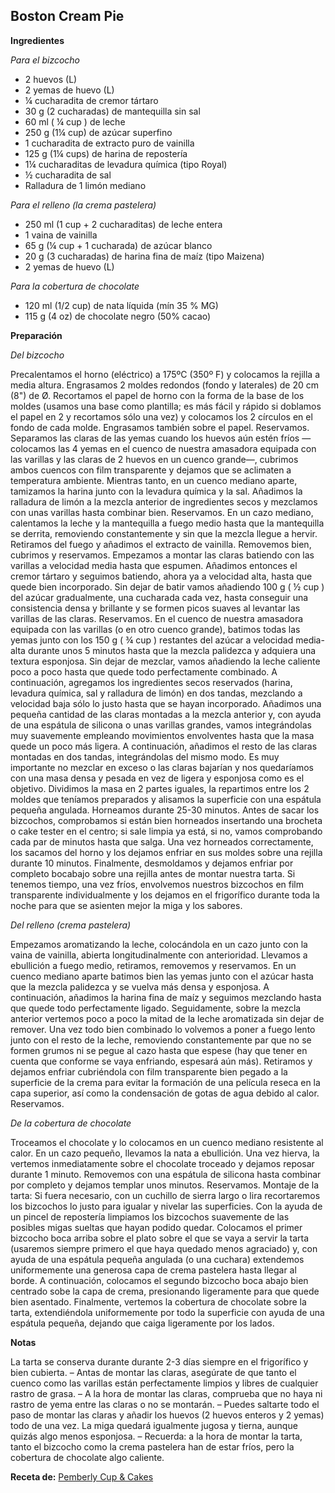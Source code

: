 ## Boston Cream Pie

**Ingredientes**

*Para el bizcocho*

- 2 huevos (L)
- 2 yemas de huevo (L)
- ¼ cucharadita de cremor tártaro
- 30 g (2 cucharadas) de mantequilla sin sal
- 60 ml ( ¼ cup ) de leche
- 250 g (1¼ cup) de azúcar superfino
- 1 cucharadita de extracto puro de vainilla
- 125 g (1¼ cups) de harina de repostería
- 1¼ cucharaditas de levadura química (tipo Royal)
- ½ cucharadita de sal
- Ralladura de 1 limón mediano

*Para el relleno (la crema pastelera)*

- 250 ml (1 cup + 2 cucharaditas) de leche entera
- 1 vaina de vainilla
- 65 g (¼ cup + 1 cucharada) de azúcar blanco
- 20 g (3 cucharadas) de harina fina de maíz (tipo Maizena)
- 2 yemas de huevo (L)

*Para la cobertura de chocolate*

- 120 ml (1/2 cup) de nata líquida (mín 35 % MG)
- 115 g (4 oz) de chocolate negro (50% cacao)

**Preparación**

*Del bizcocho*

Precalentamos el horno (eléctrico) a 175ºC (350º F) y colocamos la rejilla a media altura.
Engrasamos 2 moldes redondos (fondo y laterales) de 20 cm (8") de Ø. Recortamos el papel de horno con la forma de la base de los moldes (usamos una base como plantilla; es más fácil y rápido si doblamos el papel en 2 y recortamos sólo una vez) y colocamos los 2 círculos en el fondo de cada molde. Engrasamos también sobre el papel. Reservamos.
Separamos las claras de las yemas cuando los huevos aún estén fríos —colocamos las 4 yemas en el cuenco de nuestra amasadora equipada con las varillas y las claras de 2 huevos en un cuenco grande—, cubrimos ambos cuencos con film transparente y dejamos que se aclimaten a temperatura ambiente.
Mientras tanto, en un cuenco mediano aparte, tamizamos la harina junto con la levadura química y la sal.
Añadimos la ralladura de limón a la mezcla anterior de ingredientes secos y mezclamos con unas varillas hasta combinar bien. Reservamos.
En un cazo mediano, calentamos la leche y la mantequilla a fuego medio hasta que la mantequilla se derrita, removiendo constantemente y sin que la mezcla llegue a hervir.
Retiramos del fuego y añadimos el extracto de vainilla. Removemos bien, cubrimos y reservamos.
Empezamos a montar las claras batiendo con las varillas a velocidad media hasta que espumen. Añadimos entonces el cremor tártaro y seguimos batiendo, ahora ya a velocidad alta, hasta que quede bien incorporado. Sin dejar de batir vamos añadiendo 100 g ( ½ cup ) del azúcar gradualmente, una cucharada cada vez, hasta conseguir una consistencia densa y brillante y se formen picos suaves al levantar las varillas de las claras. Reservamos.
En el cuenco de nuestra amasadora equipada con las varillas (o en otro cuenco grande), batimos todas las yemas junto con los 150 g ( ¾ cup ) restantes del azúcar a velocidad media-alta durante unos 5 minutos hasta que la mezcla palidezca y adquiera una textura esponjosa.
Sin dejar de mezclar, vamos añadiendo la leche caliente poco a poco hasta que quede todo perfectamente combinado.
A continuación, agregamos los ingredientes secos reservados (harina, levadura química, sal y ralladura de limón) en dos tandas, mezclando a velocidad baja sólo lo justo hasta que se hayan incorporado.
Añadimos una pequeña cantidad de las claras montadas a la mezcla anterior y, con ayuda de una espátula de silicona o unas varillas grandes, vamos integrándolas muy suavemente empleando movimientos envolventes hasta que la masa quede un poco más ligera. A continuación, añadimos el resto de las claras montadas en dos tandas, integrándolas del mismo modo. Es muy importante no mezclar en exceso o las claras bajarían y nos quedaríamos con una masa densa y pesada en vez de ligera y esponjosa como es el objetivo.
Dividimos la masa en 2 partes iguales, la repartimos entre los 2 moldes que teníamos preparados y alisamos la superficie con una espátula pequeña angulada.
Horneamos durante 25-30 minutos. Antes de sacar los bizcochos, comprobamos si están bien horneados insertando una brocheta o cake tester en el centro; si sale limpia ya está, si no, vamos comprobando cada par de minutos hasta que salga.
Una vez horneados correctamente, los sacamos del horno y los dejamos enfriar en sus moldes sobre una rejilla durante 10 minutos.
Finalmente, desmoldamos y dejamos enfriar por completo bocabajo sobre una rejilla antes de montar nuestra tarta. Si tenemos tiempo, una vez fríos, envolvemos nuestros bizcochos en film transparente individualmente y los dejamos en el frigorífico durante toda la noche para que se asienten mejor la miga y los sabores.

*Del relleno (crema pastelera)*

Empezamos aromatizando la leche, colocándola en un cazo junto con la vaina de vainilla, abierta longitudinalmente con anterioridad. Llevamos a ebullición a fuego medio, retiramos, removemos y reservamos.
En un cuenco mediano aparte batimos bien las yemas junto con el azúcar hasta que la mezcla palidezca y se vuelva más densa y esponjosa.
A continuación, añadimos la harina fina de maíz y seguimos mezclando hasta que quede todo perfectamente ligado.
Seguidamente, sobre la mezcla anterior vertemos poco a poco la mitad de la leche aromatizada sin dejar de remover.
Una vez todo bien combinado lo volvemos a poner a fuego lento junto con el resto de la leche, removiendo constantemente par que no se formen grumos ni se pegue al cazo hasta que espese (hay que tener en cuenta que conforme se vaya enfriando, espesará aún más).
Retiramos y dejamos enfriar cubriéndola con film transparente bien pegado a la superficie de la crema para evitar la formación de una película reseca en la capa superior, así como la condensación de gotas de agua debido al calor. Reservamos.

*De la cobertura de chocolate*

Troceamos el chocolate y lo colocamos en un cuenco mediano resistente al calor.
En un cazo pequeño, llevamos la nata a ebullición. Una vez hierva, la vertemos inmediatamente sobre el chocolate troceado y dejamos reposar durante 1 minuto.
Removemos con una espátula de silicona hasta combinar por completo y dejamos templar unos minutos. Reservamos.
Montaje de la tarta:
Si fuera necesario, con un cuchillo de sierra largo o lira recortaremos los bizcochos lo justo para igualar y nivelar las superficies. Con la ayuda de un pincel de repostería limpiamos los bizcochos suavemente de las posibles migas sueltas que hayan podido quedar.
Colocamos el primer bizcocho boca arriba sobre el plato sobre el que se vaya a servir la tarta (usaremos siempre primero el que haya quedado menos agraciado) y, con ayuda de una espátula pequeña angulada (o una cuchara) extendemos uniformemente una generosa capa de crema pastelera hasta llegar al borde.
A continuación, colocamos el segundo bizcocho boca abajo bien centrado sobe la capa de crema, presionando ligeramente para que quede bien asentado.
Finalmente, vertemos la cobertura de chocolate sobre la tarta, extendiéndola uniformemente por todo la superficie con ayuda de una espátula pequeña, dejando que caiga ligeramente por los lados.


**Notas**

La tarta se conserva durante durante 2-3 días siempre en el frigorífico y bien cubierta.
– Antas de montar las claras, asegúrate de que tanto el cuenco como las varillas están perfectamente limpios y libres de cualquier rastro de grasa.
– A la hora de montar las claras, comprueba que no haya ni rastro de yema entre las claras o no se montarán.
– Puedes saltarte todo el paso de montar las claras y añadir los huevos (2 huevos enteros y 2 yemas) todo de una vez. La miga quedará igualmente jugosa y tierna, aunque quizás algo menos esponjosa.
– Recuerda: a la hora de montar la tarta, tanto el bizcocho como la crema pastelera han de estar fríos, pero la cobertura de chocolate algo caliente.

**Receta de:** [Pemberly Cup & Cakes](http://pemberleycupandcakes.com/2014/10/21/boston-cream-pie-una-deliciosa-anomalia/)
